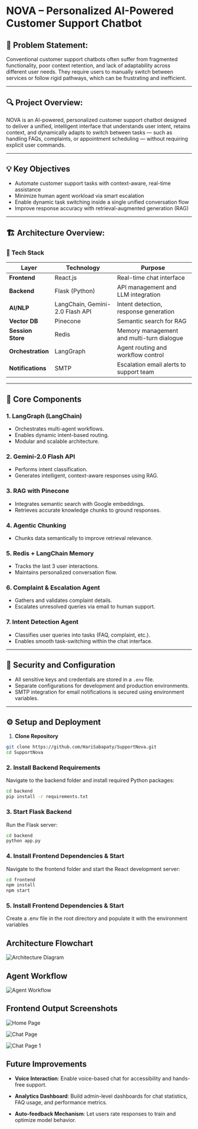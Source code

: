 # NOVA – Personalized AI-Powered Customer Support Chatbot

## 🚨 Problem Statement:

Conventional customer support chatbots often suffer from fragmented functionality, poor context retention, and lack of adaptability across different user needs. They require users to manually switch between services or follow rigid pathways, which can be frustrating and inefficient.

---

## 🔍 Project Overview:

NOVA is an AI-powered, personalized customer support chatbot designed to deliver a unified, intelligent interface that understands user intent, retains context, and dynamically adapts to switch between tasks — such as handling FAQs, complaints, or appointment scheduling — without requiring explicit user commands.

---

## 💡 Key Objectives

- Automate customer support tasks with context-aware, real-time assistance
- Minimize human agent workload via smart escalation
- Enable dynamic task switching inside a single unified conversation flow
- Improve response accuracy with retrieval-augmented generation (RAG)

---

## 🏗 Architecture Overview:

### 🔧 Tech Stack

| Layer | Technology | Purpose |
|------|-------------|---------|
| **Frontend** | React.js | Real-time chat interface |
| **Backend** | Flask (Python) | API management and LLM integration |
| **AI/NLP** | LangChain, Gemini-2.0 Flash API | Intent detection, response generation |
| **Vector DB** | Pinecone | Semantic search for RAG |
| **Session Store** | Redis | Memory management and multi-turn dialogue |
| **Orchestration** | LangGraph | Agent routing and workflow control |
| **Notifications** | SMTP | Escalation email alerts to support team |

---

## 🧩 Core Components

### 1. **LangGraph (LangChain)**
- Orchestrates multi-agent workflows.
- Enables dynamic intent-based routing.
- Modular and scalable architecture.

### 2. **Gemini-2.0 Flash API**
- Performs intent classification.
- Generates intelligent, context-aware responses using RAG.

### 3. **RAG with Pinecone**
- Integrates semantic search with Google embeddings.
- Retrieves accurate knowledge chunks to ground responses.

### 4. **Agentic Chunking**
- Chunks data semantically to improve retrieval relevance.

### 5. **Redis + LangChain Memory**
- Tracks the last 3 user interactions.
- Maintains personalized conversation flow.

### 6. **Complaint & Escalation Agent**
- Gathers and validates complaint details.
- Escalates unresolved queries via email to human support.

### 7. **Intent Detection Agent**
- Classifies user queries into tasks (FAQ, complaint, etc.).
- Enables smooth task-switching within the chat interface.

---

## 🔐 Security and Configuration

- All sensitive keys and credentials are stored in a `.env` file.
- Separate configurations for development and production environments.
- SMTP integration for email notifications is secured using environment variables.

---

## ⚙️ Setup and Deployment

1. **Clone Repository**
```bash
git clone https://github.com/HariSabapaty/SupportNova.git
cd SupportNova
```

### 2. **Install Backend Requirements**
Navigate to the backend folder and install required Python packages:

```bash
cd backend
pip install -r requirements.txt
```
### 3. **Start Flask Backend**
Run the Flask server:

```bash
cd backend
python app.py
```
### 4. **Install Frontend Dependencies & Start**
Navigate to the frontend folder and start the React development server:

```bash
cd frontend
npm install
npm start
```
### 5. **Install Frontend Dependencies & Start**
Create a .env file in the root directory and populate it with the  environment variables

##  Architecture Flowchart

![Architecture Diagram](images\RagPipeLine.jpeg)

##  Agent Workflow

![Agent Workflow](images\Agent_WorkFlow.jpeg)

##  Frontend Output Screenshots

![Home Page](images\HomePage.jpeg)

![Chat Page](images\ChatPage.jpeg)

![Chat Page 1](images\Chat.png)

##  Future Improvements

- **Voice Interaction**: Enable voice-based chat for accessibility and hands-free support.

- **Analytics Dashboard**: Build admin-level dashboards for chat statistics, FAQ usage, and performance metrics.

- **Auto-feedback Mechanism**: Let users rate responses to train and optimize model behavior.
